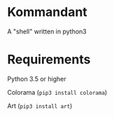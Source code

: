 # Kommandant
A "shell" written in python3

# Requirements

Python 3.5 or higher

Colorama (`pip3 install colorama`)

Art (`pip3 install art`)
